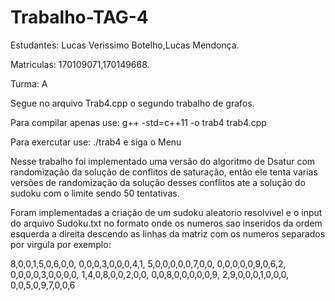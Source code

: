 # Trabalho-TAG-4

Estudantes: Lucas Verissimo Botelho,Lucas Mendonça.

Matriculas: 170109071,170149668.

Turma: A

Segue no arquivo Trab4.cpp o segundo trabalho de grafos.

Para compilar apenas use: g++ -std=c++11 -o trab4 trab4.cpp

Para exercutar use: ./trab4 e siga o Menu

Nesse trabalho foi implementado uma versão do algoritmo de Dsatur com randomização da solução de conflitos de saturação,
então ele tenta varias versões de randomização da solução desses conflitos ate a solução do sudoku com o limite sendo 50 
tentativas.

Foram implementadas a criação de um sudoku aleatorio resolvivel e o input do arquivo Sudoku.txt no formato onde os numeros sao
inseridos da ordem esquerda a direita descendo as linhas da matriz com os numeros separados por virgula por exemplo:

8,0,0,1,5,0,6,0,0,
0,0,0,3,0,0,0,4,1,
5,0,0,0,0,0,7,0,0,
0,0,0,0,0,9,0,6,2,
0,0,0,0,3,0,0,0,0,
1,4,0,8,0,0,2,0,0,
0,0,8,0,0,0,0,0,9,
2,9,0,0,0,1,0,0,0,
0,0,5,0,9,7,0,0,6

    

